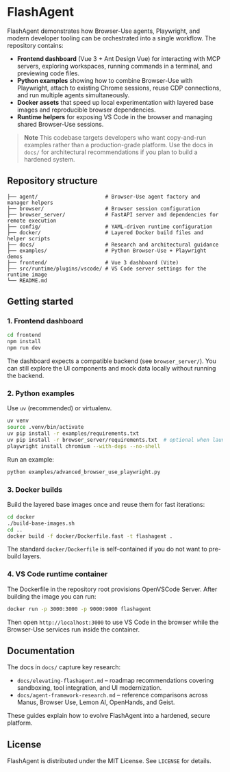 # FlashAgent

FlashAgent demonstrates how Browser-Use agents, Playwright, and modern developer tooling can be orchestrated into a single workflow. The repository contains:

- **Frontend dashboard** (Vue 3 + Ant Design Vue) for interacting with MCP servers, exploring workspaces, running commands in a terminal, and previewing code files.
- **Python examples** showing how to combine Browser-Use with Playwright, attach to existing Chrome sessions, reuse CDP connections, and run multiple agents simultaneously.
- **Docker assets** that speed up local experimentation with layered base images and reproducible browser dependencies.
- **Runtime helpers** for exposing VS Code in the browser and managing shared Browser-Use sessions.

> **Note**  This codebase targets developers who want copy-and-run examples rather than a production-grade platform. Use the docs in `docs/` for architectural recommendations if you plan to build a hardened system.

## Repository structure

```
├── agent/                      # Browser-Use agent factory and manager helpers
├── browser/                    # Browser session configuration
├── browser_server/             # FastAPI server and dependencies for remote execution
├── config/                     # YAML-driven runtime configuration
├── docker/                     # Layered Docker build files and helper scripts
├── docs/                       # Research and architectural guidance
├── examples/                   # Python Browser-Use + Playwright demos
├── frontend/                   # Vue 3 dashboard (Vite)
├── src/runtime/plugins/vscode/ # VS Code server settings for the runtime image
└── README.md
```

## Getting started

### 1. Frontend dashboard

```bash
cd frontend
npm install
npm run dev
```

The dashboard expects a compatible backend (see `browser_server/`). You can still explore the UI components and mock data locally without running the backend.

### 2. Python examples

Use `uv` (recommended) or virtualenv.

```bash
uv venv
source .venv/bin/activate
uv pip install -r examples/requirements.txt
uv pip install -r browser_server/requirements.txt  # optional when launching the server
playwright install chromium --with-deps --no-shell
```

Run an example:

```bash
python examples/advanced_browser_use_playwright.py
```

### 3. Docker builds

Build the layered base images once and reuse them for fast iterations:

```bash
cd docker
./build-base-images.sh
cd ..
docker build -f docker/Dockerfile.fast -t flashagent .
```

The standard `docker/Dockerfile` is self-contained if you do not want to pre-build layers.

### 4. VS Code runtime container

The Dockerfile in the repository root provisions OpenVSCode Server. After building the image you can run:

```bash
docker run -p 3000:3000 -p 9000:9000 flashagent
```

Then open `http://localhost:3000` to use VS Code in the browser while the Browser-Use services run inside the container.

## Documentation

The docs in `docs/` capture key research:

- `docs/elevating-flashagent.md` – roadmap recommendations covering sandboxing, tool integration, and UI modernization.
- `docs/agent-framework-research.md` – reference comparisons across Manus, Browser Use, Lemon AI, OpenHands, and Geist.

These guides explain how to evolve FlashAgent into a hardened, secure platform.

## License

FlashAgent is distributed under the MIT License. See `LICENSE` for details.
